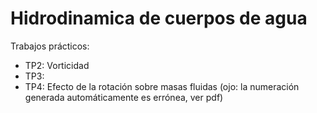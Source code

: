 # Hidrodinamica de cuerpos de agua

Trabajos prácticos:

- TP2: Vorticidad
- TP3:
- TP4: Efecto de la rotación sobre masas fluidas (ojo: la numeración generada automáticamente es errónea, ver pdf)
